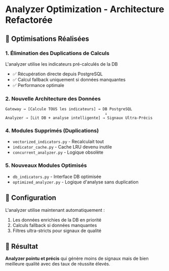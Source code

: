 # Analyzer Optimization - Architecture Refactorée

## 🎯 Optimisations Réalisées

### 1. **Élimination des Duplications de Calculs**

L'analyzer utilise les indicateurs pré-calculés de la DB
- ✅ Récupération directe depuis PostgreSQL
- ✅ Calcul fallback uniquement si données manquantes
- ✅ Performance optimale

### 2. **Nouvelle Architecture des Données**

```
Gateway → [Calcule TOUS les indicateurs] → DB PostgreSQL
                                            ↓
Analyzer → [Lit DB + analyse intelligente] → Signaux Ultra-Précis
```

### 4. **Modules Supprimés (Duplications)**

- `vectorized_indicators.py` - Recalculait tout
- `indicator_cache.py` - Cache LRU devenu inutile
- `concurrent_analyzer.py` - Logique obsolète

### 5. **Nouveaux Modules Optimisés**

- `db_indicators.py` - Interface DB optimisée
- `optimized_analyzer.py` - Logique d'analyse sans duplication

## 🔧 Configuration

L'analyzer utilise maintenant automatiquement :
1. Les données enrichies de la DB en priorité
2. Calculs fallback si données manquantes
3. Filtres ultra-stricts pour signaux de qualité

## 🎯 Résultat

**Analyzer pointu et précis** qui génère moins de signaux mais de bien meilleure qualité avec des taux de réussite élevés.